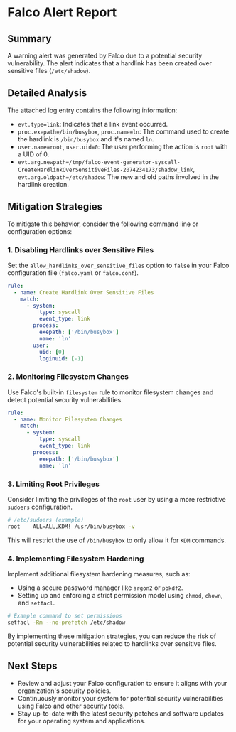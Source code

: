 **Falco Alert Report**
=====================

**Summary**
-----------

A warning alert was generated by Falco due to a potential security vulnerability. The alert indicates that a hardlink has been created over sensitive files (`/etc/shadow`).

**Detailed Analysis**
--------------------

The attached log entry contains the following information:

*   `evt.type=link`: Indicates that a link event occurred.
*   `proc.exepath=/bin/busybox`, `proc.name=ln`: The command used to create the hardlink is `/bin/busybox` and it's named `ln`.
*   `user.name=root`, `user.uid=0`: The user performing the action is `root` with a UID of 0.
*   `evt.arg.newpath=/tmp/falco-event-generator-syscall-CreateHardlinkOverSensitiveFiles-2074234173/shadow_link`, `evt.arg.oldpath=/etc/shadow`: The new and old paths involved in the hardlink creation.

**Mitigation Strategies**
------------------------

To mitigate this behavior, consider the following command line or configuration options:

### 1. Disabling Hardlinks over Sensitive Files

Set the `allow_hardlinks_over_sensitive_files` option to `false` in your Falco configuration file (`falco.yaml` or `falco.conf`).

```yml
rule:
  - name: Create Hardlink Over Sensitive Files
    match:
      - system:
          type: syscall
          event_type: link
        process:
          exepath: ['/bin/busybox']
          name: 'ln'
        user:
          uid: [0]
          loginuid: [-1]
```

### 2. Monitoring Filesystem Changes

Use Falco's built-in `filesystem` rule to monitor filesystem changes and detect potential security vulnerabilities.

```yml
rule:
  - name: Monitor Filesystem Changes
    match:
      - system:
          type: syscall
          event_type: link
        process:
          exepath: ['/bin/busybox']
          name: 'ln'
```

### 3. Limiting Root Privileges

Consider limiting the privileges of the `root` user by using a more restrictive `sudoers` configuration.

```bash
# /etc/sudoers (example)
root    ALL=ALL,KDM! /usr/bin/busybox -v
```

This will restrict the use of `/bin/busybox` to only allow it for `KDM` commands.

### 4. Implementing Filesystem Hardening

Implement additional filesystem hardening measures, such as:

*   Using a secure password manager like `argon2` or `pbkdf2`.
*   Setting up and enforcing a strict permission model using `chmod`, `chown`, and `setfacl`.

```bash
# Example command to set permissions
setfacl -Rm --no-prefetch /etc/shadow
```

By implementing these mitigation strategies, you can reduce the risk of potential security vulnerabilities related to hardlinks over sensitive files.

**Next Steps**
--------------

*   Review and adjust your Falco configuration to ensure it aligns with your organization's security policies.
*   Continuously monitor your system for potential security vulnerabilities using Falco and other security tools.
*   Stay up-to-date with the latest security patches and software updates for your operating system and applications.